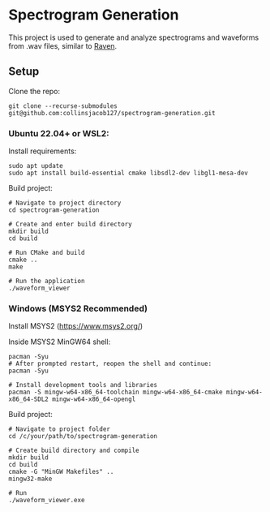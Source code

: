 # Spectrogram Generation

This project is used to generate and analyze spectrograms and waveforms from .wav files, similar to [Raven](https://www.birds.cornell.edu/ccb/raven-pro/).

## Setup

Clone the repo:

```
git clone --recurse-submodules git@github.com:collinsjacob127/spectrogram-generation.git
```

### Ubuntu 22.04+ or WSL2:

Install requirements:

```
sudo apt update
sudo apt install build-essential cmake libsdl2-dev libgl1-mesa-dev
```

Build project:

```
# Navigate to project directory
cd spectrogram-generation

# Create and enter build directory
mkdir build
cd build

# Run CMake and build
cmake ..
make

# Run the application
./waveform_viewer
```

### Windows (MSYS2 Recommended)

Install MSYS2 (https://www.msys2.org/)

Inside MSYS2 MinGW64 shell:
```
pacman -Syu
# After prompted restart, reopen the shell and continue:
pacman -Syu

# Install development tools and libraries
pacman -S mingw-w64-x86_64-toolchain mingw-w64-x86_64-cmake mingw-w64-x86_64-SDL2 mingw-w64-x86_64-opengl
```

Build project:

```
# Navigate to project folder
cd /c/your/path/to/spectrogram-generation

# Create build directory and compile
mkdir build
cd build
cmake -G "MinGW Makefiles" ..
mingw32-make

# Run
./waveform_viewer.exe
```

